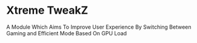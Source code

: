 # Xtreme TweakZ
A Module Which Aims To Improve User Experience By Switching Between Gaming and Efficient Mode Based On GPU Load
